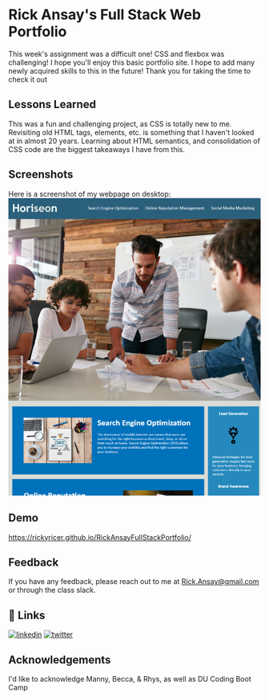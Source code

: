 
# Rick Ansay's Full Stack Web Portfolio

This week's assignment was a difficult one! CSS and flexbox was challenging! I hope you'll enjoy this basic portfolio site. I hope to add many newly acquired skills to this in the future! Thank you for taking the time to check it out

## Lessons Learned

This was a fun and challenging project, as CSS is totally new to me. Revisiting old HTML tags, elements, etc. is something that I haven't looked at in almost 20 years. Learning about HTML semantics, and consolidation of CSS code are the biggest takeaways I have from this. 
  
## Screenshots

Here is a screenshot of my webpage on desktop:
![Screenshot of Horiseon](./assets/images/horiseonsnip.PNG)


  
## Demo

https://rickyricer.github.io/RickAnsayFullStackPortfolio/

  
## Feedback

If you have any feedback, please reach out to me at Rick.Ansay@gmail.com or through the class slack. 

  
## 🔗 Links
[![linkedin](https://img.shields.io/badge/linkedin-0A66C2?style=for-the-badge&logo=linkedin&logoColor=white)](https://www.linkedin.com/in/rick-ansay-185201b1/)
[![twitter](https://img.shields.io/badge/twitter-1DA1F2?style=for-the-badge&logo=twitter&logoColor=white)](https://twitter.com/ricky_ricer)

  
## Acknowledgements

I'd like to acknowledge Manny, Becca, & Rhys, as well as DU Coding Boot Camp